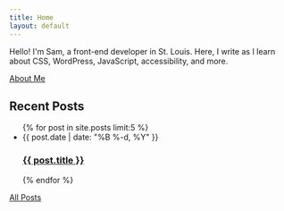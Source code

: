 ```yaml
---
title: Home
layout: default
---
```


<div class="intro">
  <div class="intro-text">
    <p>Hello! I'm Sam, a front-end developer in St. Louis. Here, I write as I learn about CSS, WordPress, JavaScript, accessibility, and more.</p>
    <a class="cta" href="/about">About Me</a>
  </div>
</div>

<div class="home-posts">
  <h2>Recent Posts</h2>

  <ul class="post-list">
  {% for post in site.posts limit:5 %}
    <li>
      <span class="post-meta">{{ post.date | date: "%B %-d, %Y" }}</span>
      <h3 class="post-title"><a class="post-link" href="{{ post.url | prepend: site.baseurl }}">{{ post.title }}</a></h3>
    </li>
  {% endfor %}
  </ul>

  <div class="view-all">
    <a href="/posts">All Posts</a>
  </div>
</div>
